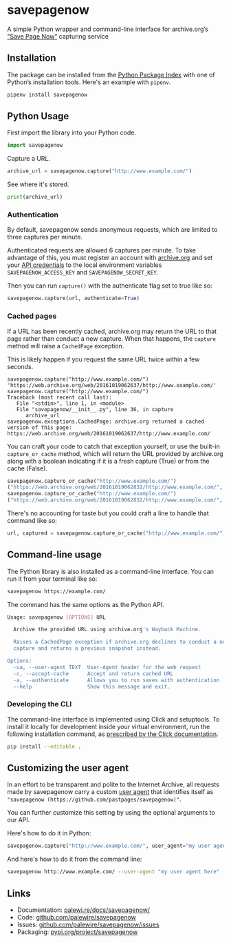 # savepagenow

A simple Python wrapper and command-line interface for archive.org’s [“Save Page Now”](https://archive.org/web) capturing service

## Installation

The package can be installed from the [Python Package Index](https://pypi.org/project/savepagenow/) with one of Python’s installation tools. Here's an example with `pipenv`.

```bash
pipenv install savepagenow
```

## Python Usage

First import the library into your Python code.

```python
import savepagenow
```

Capture a URL.

```python
archive_url = savepagenow.capture("http://www.example.com/")
```

See where it's stored.

```python
print(archive_url)
```

### Authentication

By default, savepagenow sends anonymous requests, which are limited to three captures per minute.

Authenticated requests are allowed 6 captures per minute. To take advantage of this, you must register an account with [archive.org](https://archive.org/account/login.createaccount.php) and
set your [API credentials](https://archive.org/account/s3.php) to the local environment variables ``SAVEPAGENOW_ACCESS_KEY`` and ``SAVEPAGENOW_SECRET_KEY``.

Then you can run `capture()` with the authenticate flag set to true like so:

```python
savepagenow.capture(url, authenticate=True)
```

### Cached pages

If a URL has been recently cached, archive.org may return the URL to that page rather than conduct a new capture. When that happens, the ``capture`` method will raise a ``CachedPage`` exception.

This is likely happen if you request the same URL twice within a few seconds.

```
savepagenow.capture("http://www.example.com/")
'https://web.archive.org/web/20161019062637/http://www.example.com/'
savepagenow.capture("http://www.example.com/")
Traceback (most recent call last):
   File "<stdin>", line 1, in <module>
   File "savepagenow/__init__.py", line 36, in capture
      archive_url
savepagenow.exceptions.CachedPage: archive.org returned a cached version of this page: https://web.archive.org/web/20161019062637/http://www.example.com/
```

You can craft your code to catch that exception yourself, or use the built-in ``capture_or_cache`` method, which will return the URL provided by archive.org along with a boolean indicating if it is a fresh capture (True) or from the cache (False).

```python
savepagenow.capture_or_cache("http://www.example.com/")
("https://web.archive.org/web/20161019062832/http://www.example.com/", True)
savepagenow.capture_or_cache("http://www.example.com/")
("https://web.archive.org/web/20161019062832/http://www.example.com/", False)
```

There's no accounting for taste but you could craft a line to handle that command like so:

```python
url, captured = savepagenow.capture_or_cache("http://www.example.com/")
```

## Command-line usage

The Python library is also installed as a command-line interface. You can run it from your terminal like so:

```bash
savepagenow https://example.com/
```

The command has the same options as the Python API.

```bash
Usage: savepagenow [OPTIONS] URL

  Archive the provided URL using archive.org's Wayback Machine.

  Raises a CachedPage exception if archive.org declines to conduct a new
  capture and returns a previous snapshot instead.

Options:
  -ua, --user-agent TEXT  User-Agent header for the web request
  -c, --accept-cache      Accept and return cached URL
  -a, --authenticate      Allows you to run saves with authentication
  --help                  Show this message and exit.
```

### Developing the CLI

The command-line interface is implemented using Click and setuptools. To install it locally for development inside your virtual environment, run the following installation command, as [prescribed by the Click documentation](https://click.palletsprojects.com/en/7.x/setuptools/#setuptools-integration).

```bash
pip install --editable .
```

## Customizing the user agent

In an effort to be transparent and polite to the Internet Archive, all requests made by savepagenow carry a custom [user agent](https://en.wikipedia.org/wiki/User_agent) that identifies itself as ``"savepagenow (https://github.com/pastpages/savepagenow)"``.

You can further customize this setting by using the optional arguments to our API.

Here's how to do it in Python:

```python
savepagenow.capture("http://www.example.com/", user_agent="my user agent here")
```

And here's how to do it from the command line:

```bash
savepagenow http://www.example.com/ --user-agent "my user agent here"
```

## Links

- Documentation: [palewi.re/docs/savepagenow/](https://palewi.re/docs/savepagenow/)
- Code: [github.com/palewire/savepagenow](https://github.com/palewire/savepagenow)
- Issues: [github.com/palewire/savepagenow/issues](https://github.com/palewire/savepagenow/issues)
- Packaging: [pypi.org/project/savepagenow](https://pypi.org/project/savepagenow)
